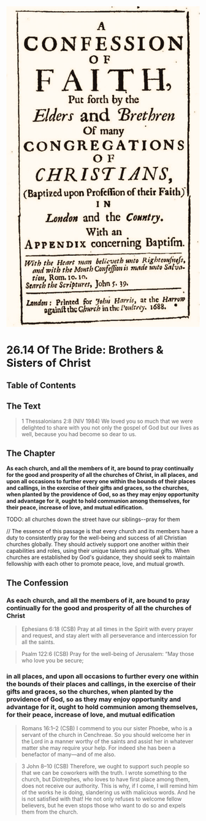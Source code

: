 <img class="intro-right" src="art-1689.png">

# 26.14 Of The Bride: Brothers & Sisters of Christ

## Table of Contents

<!-- toc -->

## The Text

>1 Thessalonians 2:8 (NIV 1984) We loved you so much that we were delighted to share with you not only the gospel of God but our lives as well, because you had become so dear to us.

## The Chapter

**As each church, and all the members of it, are bound to pray continually for the good and prosperity of all the churches of Christ, in all places, and upon all occasions to further every one within the bounds of their places and callings, in the exercise of their gifts and graces, so the churches, when planted by the providence of God, so as they may enjoy opportunity and advantage for it, ought to hold communion among themselves, for their peace, increase of love, and mutual edification.**

TODO: all churches down the street have our siblings--pray for them

// The essence of this passage is that every church and its members have a duty to consistently pray for the well-being and success of all Christian churches globally. They should actively support one another within their capabilities and roles, using their unique talents and spiritual gifts. When churches are established by God's guidance, they should seek to maintain fellowship with each other to promote peace, love, and mutual growth.


## The Confession

### As each church, and all the members of it, are bound to pray continually for the good and prosperity of all the churches of Christ

>Ephesians 6:18 (CSB) Pray at all times in the Spirit with every prayer and request, and stay alert with all perseverance and intercession for all the saints.

>Psalm 122:6 (CSB) Pray for the well-being of Jerusalem: “May those who love you be secure;

### in all places, and upon all occasions to further every one within the bounds of their places and callings, in the exercise of their gifts and graces, so the churches, when planted by the providence of God, so as they may enjoy opportunity and advantage for it, ought to hold communion among themselves, for their peace, increase of love, and mutual edification

>Romans 16:1–2 (CSB) I commend to you our sister Phoebe, who is a servant of the church in Cenchreae. So you should welcome her in the Lord in a manner worthy of the saints and assist her in whatever matter she may require your help. For indeed she has been a benefactor of many—and of me also.

>3 John 8–10 (CSB) Therefore, we ought to support such people so that we can be coworkers with the truth. I wrote something to the church, but Diotrephes, who loves to have first place among them, does not receive our authority. This is why, if I come, I will remind him of the works he is doing, slandering us with malicious words. And he is not satisfied with that! He not only refuses to welcome fellow believers, but he even stops those who want to do so and expels them from the church.

